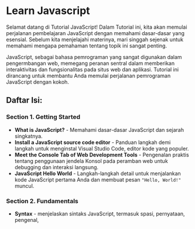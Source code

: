 # Learn Javascript

Selamat datang di Tutorial JavaScript! Dalam Tutorial ini, kita akan memulai perjalanan pembelajaran JavaScript dengan memahami dasar-dasar yang esensial. Sebelum kita menjelajahi materinya, mari singgah sejenak untuk memahami mengapa pemahaman tentang topik ini sangat penting.

JavaScript, sebagai bahasa pemrograman yang sangat digunakan dalam pengermbangan web, memegang peranan sentral dalam memberikan interaktivitas dan fungsionalitas pada situs web dan aplikasi. Tutorial ini dirancang untuk membantu Anda memulai perjalanan pemrograman JavaScript dengan kokoh.

## Daftar Isi:

### Section 1. Getting Started

- **What is JavaScript?** - Memahami dasar-dasar JavaScript dan sejarah singkatnya.
- **Install a JavaScript source code editor** - Panduan langkah demi langkah untuk menginstal Visual Studio Code, editor kode yang populer.
- **Meet the Console Tab of Web Development Tools** - Pengenalan praktis tentang penggunaan jendela Konsol pada peramban web untuk debugging dan interaksi langsung.
- **JavaScript Hello World** - Langkah-langkah detail untuk menjalankan kode JavaScript pertama Anda dan membuat pesan `"Hello, World!"` muncul.

### Section 2. Fundamentals

- **Syntax** - menjelaskan sintaks JavaScript, termasuk spasi, pernyataan, pengenal,